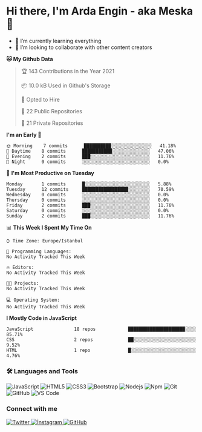 # Hi there, I'm Arda Engin - aka Meska 👋

- 🌱 I’m currently learning everything 
- 👯 I’m looking to collaborate with other content creators

<!--START_SECTION:waka-->
**🐱 My Github Data** 

> 🏆 143 Contributions in the Year 2021
 > 
> 📦 10.0 kB Used in Github's Storage 
 > 
> 💼 Opted to Hire
 > 
> 📜 22 Public Repositories 
 > 
> 🔑 21 Private Repositories  
 > 
**I'm an Early 🐤** 

```text
🌞 Morning    7 commits      ██████████░░░░░░░░░░░░░░░   41.18% 
🌆 Daytime    8 commits      ███████████░░░░░░░░░░░░░░   47.06% 
🌃 Evening    2 commits      ███░░░░░░░░░░░░░░░░░░░░░░   11.76% 
🌙 Night      0 commits      ░░░░░░░░░░░░░░░░░░░░░░░░░   0.0%

```
📅 **I'm Most Productive on Tuesday** 

```text
Monday       1 commits      █░░░░░░░░░░░░░░░░░░░░░░░░   5.88% 
Tuesday      12 commits     █████████████████░░░░░░░░   70.59% 
Wednesday    0 commits      ░░░░░░░░░░░░░░░░░░░░░░░░░   0.0% 
Thursday     0 commits      ░░░░░░░░░░░░░░░░░░░░░░░░░   0.0% 
Friday       2 commits      ███░░░░░░░░░░░░░░░░░░░░░░   11.76% 
Saturday     0 commits      ░░░░░░░░░░░░░░░░░░░░░░░░░   0.0% 
Sunday       2 commits      ███░░░░░░░░░░░░░░░░░░░░░░   11.76%

```


📊 **This Week I Spent My Time On** 

```text
⌚︎ Time Zone: Europe/Istanbul

💬 Programming Languages: 
No Activity Tracked This Week

🔥 Editors: 
No Activity Tracked This Week

🐱‍💻 Projects: 
No Activity Tracked This Week

💻 Operating System: 
No Activity Tracked This Week

```

**I Mostly Code in JavaScript** 

```text
JavaScript               18 repos            █████████████████████░░░░   85.71% 
CSS                      2 repos             ██░░░░░░░░░░░░░░░░░░░░░░░   9.52% 
HTML                     1 repo              █░░░░░░░░░░░░░░░░░░░░░░░░   4.76%

```



<!--END_SECTION:waka-->

### 🛠 Languages and Tools
![JavaScript](https://img.shields.io/badge/-JavaScript-%23F7DF1C?style=flat-square&logo=javascript&logoColor=000000&color=%23FFCE5A)
![HTML5](https://img.shields.io/badge/-HTML5-%23E44D27?style=flat-square&logo=html5&logoColor=ffffff)
![CSS3](https://img.shields.io/badge/-CSS3-%231572B6?style=flat-square&logo=css3)
![Bootstrap](https://img.shields.io/badge/-Bootstrap-563D7C?style=flat-square&logo=Bootstrap)
![Nodejs](https://img.shields.io/badge/-Nodejs-339933?style=flat-square&logo=Node.js&logoColor=ffffff)
![Npm](https://img.shields.io/badge/-npm-CB3837?style=flat-square&logo=npm)
![Git](https://img.shields.io/badge/-Git-%23F05032?style=flat-square&logo=git&logoColor=%23ffffff)
![GitHub](https://img.shields.io/badge/-GitHub-181717?style=flat-square&logo=github)
![VS Code](http://img.shields.io/badge/-VS%20Code-007ACC?style=flat-square&logo=visual-studio-code&logoColor=ffffff)

### Connect with me
<a href="https://twitter.com/EnginEbcim" target="_blank">
<img src="https://img.shields.io/badge/-Twitter-181717?style=flat-square&logo=twitter" alt="Twitter" style="margin-bottom: 5px;" />
</a>

<a href="https://instagram.com/ardaengnebcim" target="_blank">
<img src="https://img.shields.io/badge/-İnstagram-181717?style=flat-square&logo=instagram" alt="İnstagram" style="margin-bottom: 5px;" />
</a>
<a href="https://github.com/ArdaEnginEbcim" target="_blank">
<img src="https://img.shields.io/badge/-GitHub-181717?style=flat-square&logo=github" alt="GitHub" style="margin-bottom: 5px;" />
</a>
